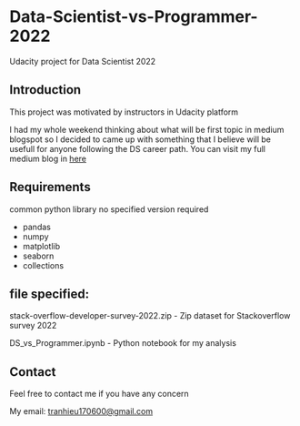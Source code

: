 # Data-Scientist-vs-Programmer-2022
Udacity project for Data Scientist 2022
## Introduction

This project was motivated by instructors in Udacity platform  

I had my whole weekend thinking about what will be first topic in medium blogspot so I decided to came up with something that I believe will be usefull for anyone following the DS career path. You can visit my full medium blog in [here](https://medium.com/@tranhieu170600/data-scientist-vs-others-what-are-the-different-886400d92b52)

## Requirements

common python library no specified version required 
* pandas  
* numpy 
* matplotlib
* seaborn
* collections

## file specified: 

stack-overflow-developer-survey-2022.zip -  Zip dataset for Stackoverflow survey 2022 

DS_vs_Programmer.ipynb - Python notebook for my analysis 

## Contact 
Feel free to contact me if you have any concern 

My email: tranhieu170600@gmail.com

